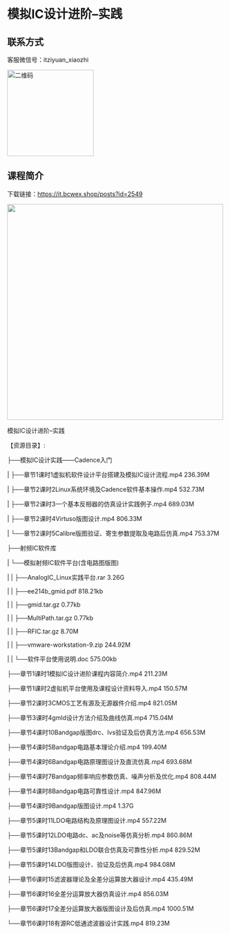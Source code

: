 # 模拟IC设计进阶–实践

## 联系方式

客服微信号：itziyuan_xiaozhi

<img src="https://ziyuanyun.oss-cn-guangzhou.aliyuncs.com/common/20240614073449/666b82192834a.jpg" width="200" height="200" alt="二维码">

## 课程简介

下载链接：https://it.bcwex.shop/posts?id=2549

<img src="https://ziyuanyun.oss-cn-guangzhou.aliyuncs.com/yun/20240515184059/6644913bdd10c.jpg" width="500" alt="">

  模拟IC设计进阶–实践



 【资源目录】:

 ├──模拟IC设计实践——Cadence入门

 | ├──章节1课时1虚拟机软件设计平台搭建及模拟IC设计流程.mp4 236.39M

 | ├──章节2课时2Linux系统环境及Cadence软件基本操作.mp4 532.73M

 | ├──章节2课时3一个基本反相器的仿真设计实践例子.mp4 689.03M

 | ├──章节2课时4Virtuso版图设计.mp4 806.33M

 | └──章节2课时5Calibre版图验证、寄生参数提取及电路后仿真.mp4 753.37M

 ├──射频IC软件库

 | └──模拟射频IC软件平台(含电路图版图)

 | | ├──AnalogIC_Linux实践平台.rar 3.26G

 | | ├──ee214b_gmid.pdf 818.21kb

 | | ├──gmid.tar.gz 0.77kb

 | | ├──MultiPath.tar.gz 0.77kb

 | | ├──RFIC.tar.gz 8.70M

 | | ├──vmware-workstation-9.zip 244.92M

 | | └──软件平台使用说明.doc 575.00kb

 ├──章节1课时1模拟IC设计进阶课程内容简介.mp4 211.23M

 ├──章节1课时2虚拟机平台使用及课程设计资料导入.mp4 150.57M

 ├──章节2课时3CMOS工艺有源及无源器件介绍.mp4 821.05M

 ├──章节3课时4gmId设计方法介绍及曲线仿真.mp4 715.04M

 ├──章节4课时10Bandgap版图drc、lvs验证及后仿真方法.mp4 656.53M

 ├──章节4课时5Bandgap电路基本理论介绍.mp4 199.40M

 ├──章节4课时6Bandgap电路原理图设计及直流仿真.mp4 693.68M

 ├──章节4课时7Bandgap频率响应参数仿真、噪声分析及优化.mp4 808.44M

 ├──章节4课时8Bandgap电路可靠性设计.mp4 847.96M

 ├──章节4课时9Bandgap版图设计.mp4 1.37G

 ├──章节5课时11LDO电路结构及原理图设计.mp4 557.22M

 ├──章节5课时12LDO电路dc、ac及noise等仿真分析.mp4 860.86M

 ├──章节5课时13Bandgap和LDO联合仿真及可靠性分析.mp4 829.52M

 ├──章节5课时14LDO版图设计、验证及后仿真.mp4 984.08M

 ├──章节6课时15滤波器理论及全差分运算放大器设计.mp4 435.49M

 ├──章节6课时16全差分运算放大器仿真设计.mp4 856.03M

 ├──章节6课时17全差分运算放大器版图设计及后仿真.mp4 1000.51M

 └──章节6课时18有源RC低通滤波器设计实践.mp4 819.23M

  